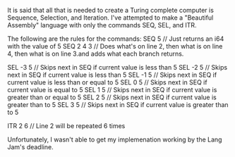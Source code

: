 It is said that all that is needed to create a Turing complete computer is Sequence, Selection, and Iteration. I've attempted to make a "Beautiful Assembly" language with only the commands SEQ, SEL, and ITR.

The following are the rules for the commands:
SEQ 5 // Just returns an i64 with the value of 5
SEQ 2 4 3 // Does what's on line 2, then what is on line 4, then what is on line 3.and adds what each branch returns.

SEL -3 5 // Skips next in SEQ if current value is less than 5
SEL -2 5 // Skips next in SEQ if current value is less than 5
SEL -1 5 // Skips next in SEQ if current value is less than or equal to 5
SEL 0 5 // Skips next in SEQ if current value is equal to 5
SEL 1 5 // Skips next in SEQ if current value is greater than or equal to 5
SEL 2 5 // Skips next in SEQ if current value is greater than to 5
SEL 3 5 // Skips next in SEQ if current value is greater than to 5

ITR 2 6 // Line 2 will be repeated 6 times


Unfortunately, I wasn't able to get my implemenation working by the Lang Jam's deadline.